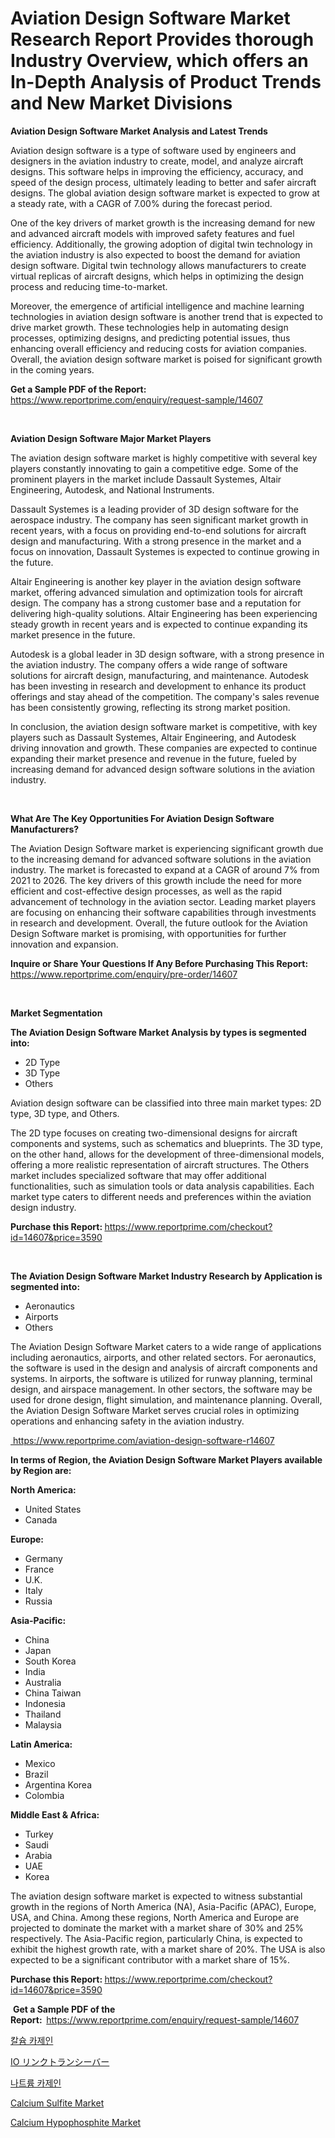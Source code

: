 <p><h1>Aviation Design Software Market Research Report Provides thorough Industry Overview, which offers an In-Depth Analysis of Product Trends and New Market Divisions</h1></p><p><strong>Aviation Design Software Market Analysis and Latest Trends</strong></p>
<p><p>Aviation design software is a type of software used by engineers and designers in the aviation industry to create, model, and analyze aircraft designs. This software helps in improving the efficiency, accuracy, and speed of the design process, ultimately leading to better and safer aircraft designs. The global aviation design software market is expected to grow at a steady rate, with a CAGR of 7.00% during the forecast period.</p><p>One of the key drivers of market growth is the increasing demand for new and advanced aircraft models with improved safety features and fuel efficiency. Additionally, the growing adoption of digital twin technology in the aviation industry is also expected to boost the demand for aviation design software. Digital twin technology allows manufacturers to create virtual replicas of aircraft designs, which helps in optimizing the design process and reducing time-to-market.</p><p>Moreover, the emergence of artificial intelligence and machine learning technologies in aviation design software is another trend that is expected to drive market growth. These technologies help in automating design processes, optimizing designs, and predicting potential issues, thus enhancing overall efficiency and reducing costs for aviation companies. Overall, the aviation design software market is poised for significant growth in the coming years.</p></p>
<p><strong>Get a Sample PDF of the Report:&nbsp;</strong> <a href="https://www.reportprime.com/enquiry/request-sample/14607">https://www.reportprime.com/enquiry/request-sample/14607</a></p>
<p>&nbsp;</p>
<p><strong>Aviation Design Software Major Market Players</strong></p>
<p><p>The aviation design software market is highly competitive with several key players constantly innovating to gain a competitive edge. Some of the prominent players in the market include Dassault Systemes, Altair Engineering, Autodesk, and National Instruments.</p><p>Dassault Systemes is a leading provider of 3D design software for the aerospace industry. The company has seen significant market growth in recent years, with a focus on providing end-to-end solutions for aircraft design and manufacturing. With a strong presence in the market and a focus on innovation, Dassault Systemes is expected to continue growing in the future.</p><p>Altair Engineering is another key player in the aviation design software market, offering advanced simulation and optimization tools for aircraft design. The company has a strong customer base and a reputation for delivering high-quality solutions. Altair Engineering has been experiencing steady growth in recent years and is expected to continue expanding its market presence in the future.</p><p>Autodesk is a global leader in 3D design software, with a strong presence in the aviation industry. The company offers a wide range of software solutions for aircraft design, manufacturing, and maintenance. Autodesk has been investing in research and development to enhance its product offerings and stay ahead of the competition. The company's sales revenue has been consistently growing, reflecting its strong market position.</p><p>In conclusion, the aviation design software market is competitive, with key players such as Dassault Systemes, Altair Engineering, and Autodesk driving innovation and growth. These companies are expected to continue expanding their market presence and revenue in the future, fueled by increasing demand for advanced design software solutions in the aviation industry.</p></p>
<p>&nbsp;</p>
<p><strong>What Are The Key Opportunities For Aviation Design Software Manufacturers?</strong></p>
<p><p>The Aviation Design Software market is experiencing significant growth due to the increasing demand for advanced software solutions in the aviation industry. The market is forecasted to expand at a CAGR of around 7% from 2021 to 2026. The key drivers of this growth include the need for more efficient and cost-effective design processes, as well as the rapid advancement of technology in the aviation sector. Leading market players are focusing on enhancing their software capabilities through investments in research and development. Overall, the future outlook for the Aviation Design Software market is promising, with opportunities for further innovation and expansion.</p></p>
<p><strong>Inquire or Share Your Questions If Any Before Purchasing This Report:</strong> <a href="https://www.reportprime.com/enquiry/pre-order/14607">https://www.reportprime.com/enquiry/pre-order/14607</a></p>
<p>&nbsp;</p>
<p><strong>Market Segmentation</strong></p>
<p><strong>The Aviation Design Software Market Analysis by types is segmented into:</strong></p>
<p><ul><li>2D Type</li><li>3D Type</li><li>Others</li></ul></p>
<p><p>Aviation design software can be classified into three main market types: 2D type, 3D type, and Others. </p><p>The 2D type focuses on creating two-dimensional designs for aircraft components and systems, such as schematics and blueprints. The 3D type, on the other hand, allows for the development of three-dimensional models, offering a more realistic representation of aircraft structures. The Others market includes specialized software that may offer additional functionalities, such as simulation tools or data analysis capabilities. Each market type caters to different needs and preferences within the aviation design industry.</p></p>
<p><strong>Purchase this Report:&nbsp;</strong><a href="https://www.reportprime.com/checkout?id=14607&price=3590">https://www.reportprime.com/checkout?id=14607&price=3590</a></p>
<p>&nbsp;</p>
<p><strong>The Aviation Design Software Market Industry Research by Application is segmented into:</strong></p>
<p><ul><li>Aeronautics</li><li>Airports</li><li>Others</li></ul></p>
<p><p>The Aviation Design Software Market caters to a wide range of applications including aeronautics, airports, and other related sectors. For aeronautics, the software is used in the design and analysis of aircraft components and systems. In airports, the software is utilized for runway planning, terminal design, and airspace management. In other sectors, the software may be used for drone design, flight simulation, and maintenance planning. Overall, the Aviation Design Software Market serves crucial roles in optimizing operations and enhancing safety in the aviation industry.</p></p>
<p><a href="https://www.reportprime.com/aviation-design-software-r14607">&nbsp;https://www.reportprime.com/aviation-design-software-r14607</a></p>
<p><strong>In terms of Region, the Aviation Design Software Market Players available by Region are:</strong></p>
<p>
    <p> <strong> North America: </strong>
        <ul>
            <li>United States</li>
            <li>Canada</li>
        </ul>
        </p> 
    <p> <strong> Europe: </strong>
        <ul>
            <li>Germany</li>
            <li>France</li>
            <li>U.K.</li>
            <li>Italy</li>
            <li>Russia</li>
        </ul>
        </p> 
    <p> <strong> Asia-Pacific: </strong>
        <ul>
            <li>China</li>
            <li>Japan</li>
            <li>South Korea</li>
            <li>India</li>
            <li>Australia</li>
            <li>China Taiwan</li>
            <li>Indonesia</li>
            <li>Thailand</li>
            <li>Malaysia</li>
        </ul>
        </p> 
    <p> <strong> Latin America: </strong>
        <ul>
            <li>Mexico</li>
            <li>Brazil</li>
            <li>Argentina Korea</li>
            <li>Colombia</li>
        </ul>
        </p> 
    <p> <strong> Middle East & Africa: </strong>
        <ul>
            <li>Turkey</li>
            <li>Saudi</li>
            <li>Arabia</li>
            <li>UAE</li>
            <li>Korea</li>
        </ul>
    </p>
    </p>
<p><p>The aviation design software market is expected to witness substantial growth in the regions of North America (NA), Asia-Pacific (APAC), Europe, USA, and China. Among these regions, North America and Europe are projected to dominate the market with a market share of 30% and 25% respectively. The Asia-Pacific region, particularly China, is expected to exhibit the highest growth rate, with a market share of 20%. The USA is also expected to be a significant contributor with a market share of 15%.</p></p>
<p><strong>Purchase this Report: </strong><a href="https://www.reportprime.com/checkout?id=14607&price=3590">https://www.reportprime.com/checkout?id=14607&price=3590</a></p>
<p>&nbsp;<strong>Get a Sample PDF of the Report:&nbsp;&nbsp;</strong><a href="https://www.reportprime.com/enquiry/request-sample/14607">https://www.reportprime.com/enquiry/request-sample/14607</a></p>
<p><strong></strong></p>
<p><p><a href="https://github.com/BrettWeberrt8767765/Market-Research-Report-List-1/blob/main/606554023203.md">칼슘 카제인</a></p><p><a href="https://github.com/hilmi-2a/Market-Research-Report-List-1/blob/main/339453825490.md">IO リンクトランシーバー</a></p><p><a href="https://github.com/nuekbpymrrz5/Market-Research-Report-List-1/blob/main/785033123202.md">나트륨 카제인</a></p><p><a href="https://issuu.com/reportprime-2/docs/calcium-sulfite-market-size-2030.pptx">Calcium Sulfite Market</a></p><p><a href="https://issuu.com/reportprime-2/docs/calcium-hypophosphite-market-size-2030.pptx">Calcium Hypophosphite Market</a></p></p>